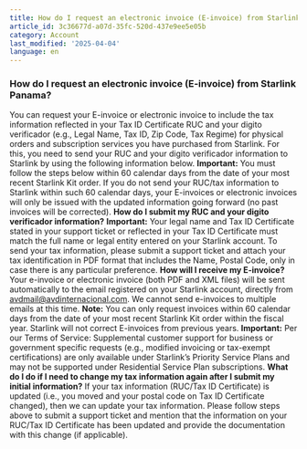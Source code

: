 ```yaml
---
title: How do I request an electronic invoice (E-invoice) from Starlink Panama?
article_id: 3c36677d-a07d-35fc-520d-437e9ee5e05b
category: Account
last_modified: '2025-04-04'
language: en
---
```


### How do I request an electronic invoice (E-invoice) from Starlink Panama?
You can request your E-invoice or electronic invoice to include the tax information reflected in your Tax ID Certificate RUC and your digito verificador (e.g., Legal Name, Tax ID, Zip Code, Tax Regime) for physical orders and subscription services you have purchased from Starlink.
For this, you need to send your RUC and your digito verificador information to Starlink by using the following information below.
**Important:** You must follow the steps below within 60 calendar days from the date of your most recent Starlink Kit order. If you do not send your RUC/tax information to Starlink within such 60 calendar days, your E-invoices or electronic invoices will only be issued with the updated information going forward (no past invoices will be corrected).
**How do I submit my RUC and your digito verificador information?**
**Important:** Your legal name and Tax ID Certificate stated in your support ticket or reflected in your Tax ID Certificate must match the full name or legal entity entered on your Starlink account.
To send your tax information, please submit a support ticket and attach your tax identification in PDF format that includes the Name, Postal Code, only in case there is any particular preference.
**How will I receive my E-invoice?**
Your e-invoice or electronic invoice (both PDF and XML files) will be sent automatically to the email registered on your Starlink account, directly from avdmail@avdinternacional.com. We cannot send e-invoices to multiple emails at this time.
**Note:** You can only request invoices within 60 calendar days from the date of your most recent Starlink Kit order within the fiscal year. Starlink will not correct E-invoices from previous years.
**Important:** Per our Terms of Service: Supplemental customer support for business or government specific requests (e.g., modified invoicing or tax-exempt certifications) are only available under Starlink’s Priority Service Plans and may not be supported under Residential Service Plan subscriptions.
**What do I do if I need to change my tax information again after I submit my initial information?**
If your tax information (RUC/Tax ID Certificate) is updated (i.e., you moved and your postal code on Tax ID Certificate changed), then we can update your tax information. Please follow steps above to submit a support ticket and mention that the information on your RUC/Tax ID Certificate has been updated and provide the documentation with this change (if applicable).